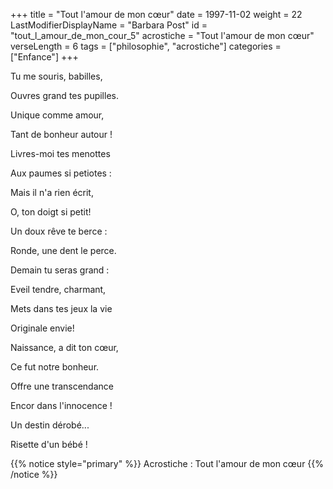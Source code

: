 +++
title = "Tout l'amour de mon cœur"
date = 1997-11-02
weight = 22
LastModifierDisplayName = "Barbara Post"
id = "tout_l_amour_de_mon_cour_5"
acrostiche = "Tout l'amour de mon cœur"
verseLength = 6
tags = ["philosophie", "acrostiche"]
categories = ["Enfance"]
+++

Tu me souris, babilles,

Ouvres grand tes pupilles.

Unique comme amour,

Tant de bonheur autour !

Livres-moi tes menottes

Aux paumes si petiotes :

Mais il n'a rien écrit,

O, ton doigt si petit!

Un doux rêve te berce :

Ronde, une dent le perce.

Demain tu seras grand :

Eveil tendre, charmant,

Mets dans tes jeux la vie

Originale envie!

Naissance, a dit ton cœur,

Ce fut notre bonheur.

Offre une transcendance

Encor dans l'innocence !

Un destin dérobé...

Risette d'un bébé !

{{% notice style="primary" %}}
Acrostiche : Tout l'amour de mon cœur
{{% /notice %}}
